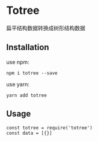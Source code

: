 # Totree

扁平结构数据转换成树形结构数据

## Installation

use npm:

```
npm i totree --save
``` 

use yarn:

```
yarn add totree
```

## Usage

```
const totree = require('totree')
const data = [{}]
```